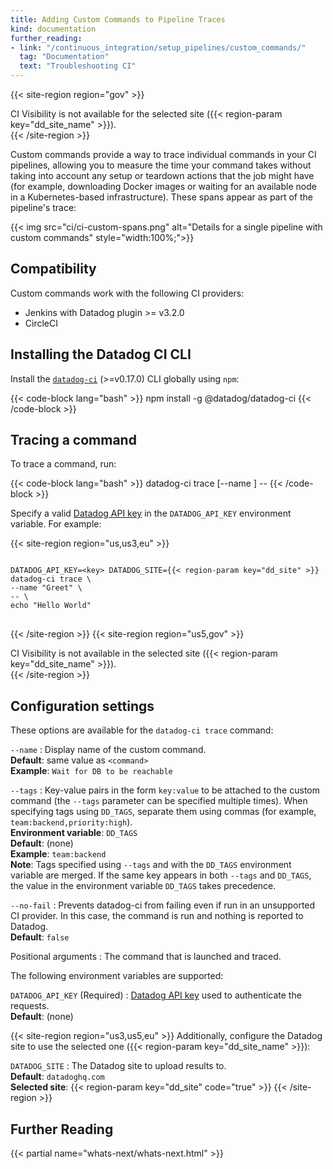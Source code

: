 ```yaml
---
title: Adding Custom Commands to Pipeline Traces
kind: documentation
further_reading:
- link: "/continuous_integration/setup_pipelines/custom_commands/"
  tag: "Documentation"
  text: "Troubleshooting CI"
---
```


{{< site-region region="gov" >}}
<div class="alert alert-warning">CI Visibility is not available for the selected site ({{< region-param key="dd_site_name" >}}).</div>
{{< /site-region >}}

Custom commands provide a way to trace individual commands in your CI pipelines, allowing you to measure the time your command takes without taking into account any setup or teardown actions that the job might have (for example, downloading Docker images or waiting for an available node in a Kubernetes-based infrastructure). These spans appear as part of the pipeline's trace:

{{< img src="ci/ci-custom-spans.png" alt="Details for a single pipeline with custom commands" style="width:100%;">}}

## Compatibility

Custom commands work with the following CI providers:

- Jenkins with Datadog plugin >= v3.2.0
- CircleCI

## Installing the Datadog CI CLI

Install the [`datadog-ci`][1] (>=v0.17.0) CLI globally using `npm`:

{{< code-block lang="bash" >}}
npm install -g @datadog/datadog-ci
{{< /code-block >}}

## Tracing a command

To trace a command, run:

{{< code-block lang="bash" >}}
datadog-ci trace [--name <name>] -- <command>
{{< /code-block >}}

Specify a valid [Datadog API key][2] in the `DATADOG_API_KEY` environment variable. For example:

{{< site-region region="us,us3,eu" >}}
<pre>
<code>
DATADOG_API_KEY=&lt;key&gt; DATADOG_SITE={{< region-param key="dd_site" >}} datadog-ci trace \
--name "Greet" \
-- \
echo "Hello World"
</code>
</pre>
{{< /site-region >}}
{{< site-region region="us5,gov" >}}
<div class="alert alert-warning">CI Visibility is not available in the selected site ({{< region-param key="dd_site_name" >}}).</div>
{{< /site-region >}}

## Configuration settings

These options are available for the `datadog-ci trace` command:

`--name`
: Display name of the custom command.<br/>
**Default**: same value as `<command>`<br/>
**Example**: `Wait for DB to be reachable`

`--tags`
: Key-value pairs in the form `key:value` to be attached to the custom command (the `--tags` parameter can be specified multiple times). When specifying tags using `DD_TAGS`, separate them using commas (for example, `team:backend,priority:high`).<br/>
**Environment variable**: `DD_TAGS`<br/>
**Default**: (none)<br/>
**Example**: `team:backend`<br/>
**Note**: Tags specified using `--tags` and with the `DD_TAGS` environment variable are merged. If the same key appears in both `--tags` and `DD_TAGS`, the value in the environment variable `DD_TAGS` takes precedence.

`--no-fail`
: Prevents datadog-ci from failing even if run in an unsupported CI provider. In this case, the command is run and nothing is reported to Datadog.<br/>
**Default**: `false`

Positional arguments
: The command that is launched and traced.

The following environment variables are supported:

`DATADOG_API_KEY` (Required)
: [Datadog API key][2] used to authenticate the requests.<br/>
**Default**: (none)

{{< site-region region="us3,us5,eu" >}}
Additionally, configure the Datadog site to use the selected one ({{< region-param key="dd_site_name" >}}):

`DATADOG_SITE`
: The Datadog site to upload results to.<br/>
**Default**: `datadoghq.com`<br/>
**Selected site**: {{< region-param key="dd_site" code="true" >}}
{{< /site-region >}}

## Further Reading

{{< partial name="whats-next/whats-next.html" >}}

[1]: https://www.npmjs.com/package/@datadog/datadog-ci
[2]: https://app.datadoghq.com/organization-settings/api-keys
